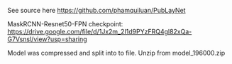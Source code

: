﻿See source here
https://github.com/phamquiluan/PubLayNet

MaskRCNN-Resnet50-FPN checkpoint:
https://drive.google.com/file/d/1Jx2m_2I1d9PYzFRQ4gl82xQa-G7Vsnsl/view?usp=sharing

Model was compressed and split into to file. Unzip from model_196000.zip